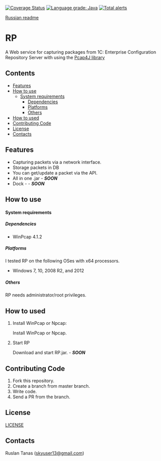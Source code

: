 [![Coverage Status](https://coveralls.io/repos/github/WhiteO/rp/badge.svg)](https://coveralls.io/github/WhiteO/rp)
[![Language grade: Java](https://img.shields.io/lgtm/grade/java/g/WhiteO/rp.svg?logo=lgtm&logoWidth=18)](https://lgtm.com/projects/g/WhiteO/rp/context:java)
[![Total alerts](https://img.shields.io/lgtm/alerts/g/WhiteO/rp.svg?logo=lgtm&logoWidth=18)](https://lgtm.com/projects/g/WhiteO/rp/alerts/)

[Russian readme](/README_ru.md)

RP
======
A Web service for capturing packages from 1C: Enterprise Configuration Repository Server with using the [Pcap4J library](http://www.pcap4j.org/) 

Contents
--------

* [Features](#features)
* [How to use](#how-to-use)
    * [System requirements](#system-requirements)
        * [Dependencies](#dependencies)
        * [Platforms](#platforms)
        * [Others](#others)
* [How to used](#how-to-used)
* [Contributing Code](#contributing-code)
* [License](#license)
* [Contacts](#contacts)

Features
--------

* Capturing packets via a network interface.
* Storage packets in DB
* You can get/update a packet via the API.
* All in one .jar - ***SOON***
* Dock - - ***SOON***

How to use
----------

#### System requirements ####

##### Dependencies #####

* WinPcap 4.1.2

##### Platforms #####

I tested RP on the following OSes with x64 processors.

* Windows 7, 10, 2008 R2, and 2012

##### Others #####

RP needs administrator/root privileges.

How to used
------------

1. Install WinPcap or Npcap:

    Install WinPcap or Npcap.

2. Start RP 

    Download and start RP.jar. - ***SOON***

Contributing Code
-----------------

1. Fork this repository.
2. Create a branch from master branch.
3. Write code.
4. Send a PR from the branch.

License
-------

[LICENSE](/LICENSE)

Contacts
--------

Ruslan Tanas (skyuser13@gmail.com)
